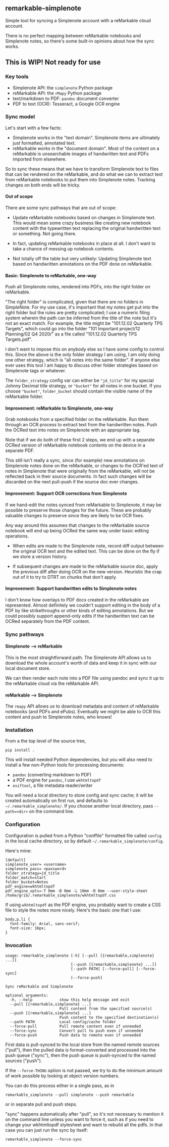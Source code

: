 ## remarkable-simplenote

Simple tool for syncing a Simplenote account with a reMarkable
cloud account.

There is no perfect mapping between reMarkable notebooks and
Simplenote notes, so there's some built-in opinions about how
the sync works.

## This is WIP! Not ready for use

### Key tools

* Simplenote API: the `simplenote` Python package
* reMarkable API: the `rMapy` Python package
* text/markdown to PDF: `pandoc` document converter
* PDF to text (OCR): Tesseract, a Google OCR engine

### Sync model

Let's start with a few facts:

* Simplenote works in the "text domain". Simplenote items are
ultimately just formatted, annotated text.
* reMarkable works in the "document domain". Most of the content
on a reMarkable is unsearchable images of handwritten text and
PDFs imported from elsewhere.

So to sync these means that we have to transform Simplenote text
to files that can be rendered on the reMarkable, and do what we
can to extract text from reMarkable notebooks to put them into
Simplenote notes. Tracking changes on both ends will be tricky.

#### Out of scope

There are some sync pathways that are out of scope:

* Update reMarkable notebooks based on changes in Simplenote
  text. This would mean some crazy business like creating new
  notebook content with the typewritten text replacing the
  original handwritten text or something. Not going there.

* In fact, updating reMarkable notebooks in place at all. I don't
  want to take a chance of messing up notebook contents.

* Not totally off the table but very unlikely: Updating
  Simplenote text based on handwritten annotations on the PDF
  done on reMarkable.

#### Basic: Simplenote to reMarkable, one-way

Push all Simplenote notes, rendered into PDFs, into the right
folder on reMarkable.

"The right folder" is complicated, given that there are no folders
in SimpleNote. For my use case, it's important that my notes get
put into the right folder but the rules are pretty complicated; I
use a numeric filing system wherein the path can be inferred from
the title of the note but it's not an exact match. For example,
the title might be "101.12.02 Quarterly TPS Targets", which could
go into the folder "101 Important project/12 Planning/02 Q4 2020/" as a
file called "101.12.02 Quarterly TPS Targets.pdf".

I don't want to impose this on anybody else so I have some config to
control this. Since the above is the only folder strategy I am using,
I am only doing one other strategy, which is "all notes into the same
folder". If anyone else ever uses this tool I am happy to discuss other
folder strategies based on Simplenote tags or whatever.

The `folder_strategy` config var can either be `"jd_title"` for my special
Johnny Decimal title strategy, or `"bucket"` for all notes in one bucket. If you
choose `"bucket"`, `folder_bucket` should contain the visible name of the
reMarkable folder.


#### Improvement: reMarkable to Simplenote, one-way

Grab notebooks from a specified folder on the reMarkable. Run
them through an OCR process to extract text from the handwritten
notes. Push the OCRed text into notes on Simplenote with an
appropriate tag.

Note that if we do both of these first 2 steps, we end up with a
separate OCRed version of reMarkable notebook contents on the
device in a separate PDF.

This still isn't really a sync, since (for example) new
annotations on Simplenote notes done on the reMarkable, or
changes to the OCR'ed text of notes in Simplenote that were
originally from the reMarkable, will not be reflected back in
their source documents. In fact such changes will be discarded on
the next pull-push if the source doc ever changes.

#### Improvement: Support OCR corrections from Simplenote

If we hand-edit the notes synced from reMarkable to Simplenote,
it may be possible to preserve those changes for the future.
These are probably valuable changes to preserve since they are
likely to be OCR fixes.

Any way around this assumes that changes to the reMarkable
source notebook will end up being OCRed the same way under basic
editing operations.

* When edits are made to the Simplenote note, record diff output
  between the original OCR text and the edited text. This can be
  done on the fly if we store a version history.

* If subsequent changes are made to the reMarkable source doc,
  apply the previous diff after doing OCR on the new version.
  Heuristic the crap out of it to try to DTRT on chunks that
  don't apply.

#### Improvement: Support handwritten edits to Simplenote notes

I don't know how overlays to PDF docs created in the reMarkable
are represented. Almost definitely we couldn't support editing in
the body of a PDF by like strikethroughs or other kinds of
editing annotations.  But we could possibly support append-only
edits if the handwritten text can be OCRed separately from the
PDF content.

### Sync pathways

#### Simplenote --> reMarkable

This is the most straightforward path. The Simplenote API allows
us to download the whole account's worth of data and keep it in
sync with our local document store.

We can then render each note into a PDF file using pandoc and
sync it up to the reMarkable cloud via the reMarkable API.

#### reMarkable --> Simplenote

The `rmapy` API allows us to download metadata and content of
reMarkable notebooks (and PDFs and ePubs). Eventually we might be able to
OCR this content and push to Simplenote notes, who knows!

### Installation

From a the top level of the source tree,

```
pip install .
```

This will install needed Python dependencies, but you will also
need to install a few non-Python tools for processing documents:

* `pandoc` (converting markdown to PDF)
* a PDF engine for `pandoc`, I use `wkhtmltopdf`
* `exiftool`, a file metadata reader/writer

You will need a local directory to store config and sync cache;
it will be created automatically on first run, and defaults to
`~/.remarkable_simplenote/`. If you choose another local
directory, pass `--path=<dir>` on the command line.


### Configuration

Configuration is pulled from a Python "conffile" formatted file
called `config` in the local cache directory, so by default
`~/.remarkable_simplenote/config`.

Here's mine:

```
[default]
simplenote_user= <username>
simplenote_pass= <password>
folder_strategy=jd_title
folder_match=start
folder_bucket=Notes
pdf_engine=wkhtmltopdf
pdf_engine_opts=-T 0mm -B 0mm -L 10mm -R 0mm --user-style-sheet /home/grib/.remarkable_simplenote/wkhtmltopdf.css
```

If using `wkhtmltopdf` as the PDF engine, you probably want to
create a CSS file to style the notes more nicely. Here's the
basic one that I use:

```
body,p,li {
  font-family: Arial, sans-serif;
  font-size: 16px;
}
```

### Invocation
```
usage: remarkable_simplenote [-h] [--pull [{remarkable,simplenote} ...]]
                             [--push [{remarkable,simplenote} ...]]
                             [--path PATH] [--force-pull] [--force-sync]
                             [--force-push]

Sync reMarkable and Simplenote

optional arguments:
  -h, --help            show this help message and exit
  --pull [{remarkable,simplenote} ...]
                        Pull content from the specified source(s)
  --push [{remarkable,simplenote} ...]
                        Push content to the specified destination(s)
  --path PATH           Local config/cache folder
  --force-pull          Pull remote content even if unneeded
  --force-sync          Convert pull to push even if unneeded
  --force-push          Push data to remote even if unneeded
```

First data is pull-synced to the local store from the named
remote sources ("pull"), then the pulled data is format-converted
and processed into the push queue ("sync"), then the push queue
is push-synced to the named sources ("push").

If the `--force-THING` option is not passed, we try to do the
minimum amount of work possible by looking at object version
numbers.

You can do this process either in a single pass, as in
```
remarkable_simplenote --pull simplenote --push remarkable
```
or in separate pull and push steps.

"sync" happens automatically after "pull", so it's not necessary to
mention it on the command line unless you want to force it, such
as if you need to change your wkhtmltopdf stylesheet and want to
rebuild all the pdfs. In that case you can just run the sync by
itself:

```
remarkable_simplenote --force-sync
```
